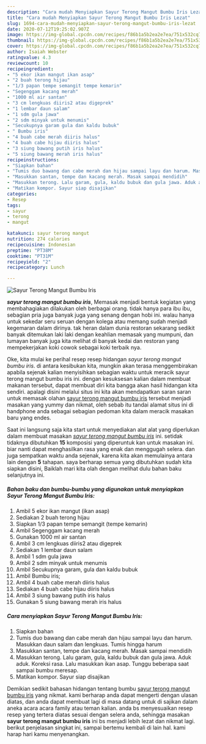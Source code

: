 ```yaml
---
description: "Cara mudah Menyiapkan Sayur Terong Mangut Bumbu Iris Lezat"
title: "Cara mudah Menyiapkan Sayur Terong Mangut Bumbu Iris Lezat"
slug: 1694-cara-mudah-menyiapkan-sayur-terong-mangut-bumbu-iris-lezat
date: 2020-07-12T19:25:02.907Z
image: https://img-global.cpcdn.com/recipes/f86b1a5b2ea2e7ea/751x532cq70/sayur-terong-mangut-bumbu-iris-foto-resep-utama.jpg
thumbnail: https://img-global.cpcdn.com/recipes/f86b1a5b2ea2e7ea/751x532cq70/sayur-terong-mangut-bumbu-iris-foto-resep-utama.jpg
cover: https://img-global.cpcdn.com/recipes/f86b1a5b2ea2e7ea/751x532cq70/sayur-terong-mangut-bumbu-iris-foto-resep-utama.jpg
author: Isaiah Webster
ratingvalue: 4.3
reviewcount: 10
recipeingredient:
- "5 ekor ikan mangut ikan asap"
- "2 buah terong hijau"
- "1/3 papan tempe semangit tempe kemarin"
- "Segenggam kacang merah"
- "1000 ml air santan"
- "3 cm lengkuas diiris2 atau digeprek"
- "1 lembar daun salam"
- "1 sdm gula jawa"
- "2 sdm minyak untuk menumis"
- "Secukupnya garam gula dan kaldu bubuk"
- " Bumbu iris"
- "4 buah cabe merah diiris halus"
- "4 buah cabe hijau diiris halus"
- "3 siung bawang putih iris halus"
- "5 siung bawang merah iris halus"
recipeinstructions:
- "Siapkan bahan"
- "Tumis duo bawang dan cabe merah dan hijau sampai layu dan harum. Masukkan daun salam dan lengkuas. Tumis hingga harum"
- "Masukkan santan, tempe dan kacang merah. Masak sampai mendidih"
- "Masukkan terong. Lalu garam, gula, kaldu bubuk dan gula jawa. Aduk aduk. Koreksi rasa. Lalu masukkan ikan asap. Tunggu beberapa saat sampai bumbu meresap."
- "Matikan kompor. Sayur siap disajikan"
categories:
- Resep
tags:
- sayur
- terong
- mangut

katakunci: sayur terong mangut 
nutrition: 274 calories
recipecuisine: Indonesian
preptime: "PT38M"
cooktime: "PT31M"
recipeyield: "2"
recipecategory: Lunch

---
```



![Sayur Terong Mangut Bumbu Iris](https://img-global.cpcdn.com/recipes/f86b1a5b2ea2e7ea/751x532cq70/sayur-terong-mangut-bumbu-iris-foto-resep-utama.jpg)

<b><i>sayur terong mangut bumbu iris</i></b>, Memasak menjadi bentuk kegiatan yang membahagiakan dilakukan oleh berbagai orang. tidak hanya para ibu ibu, sebagian pria juga banyak juga yang senang dengan hobi ini. walau hanya untuk sekedar seru seruan dengan kolega atau memang sudah menjadi kegemaran dalam dirinya. tak heran dalam dunia restoran sekarang sedikit banyak ditemukan laki laki dengan keahlian memasak yang mumpuni, dan lumayan banyak juga kita melihat di banyak kedai dan restoran yang mempekerjakan koki cowok sebagai koki terbaik nya.

Oke, kita mulai ke perihal resep resep hidangan <i>sayur terong mangut bumbu iris</i>. di antara kesibukan kita, mungkin akan terasa menggembirakan apabila sejenak kalian menyisihkan sebagian waktu untuk meracik sayur terong mangut bumbu iris ini. dengan kesuksesan kalian dalam membuat makanan tersebut, dapat membuat diri kita bangga akan hasil hidangan kita sendiri. apalagi disini melalui situs ini kita akan mendapatkan saran saran untuk memasak olahan <u>sayur terong mangut bumbu iris</u> tersebut menjadi masakan yang yummy dan nikmat, oleh sebab itu tandai alamat situs ini di handphone anda sebagai sebagian pedoman kita dalam meracik masakan baru yang endes.




Saat ini langsung saja kita start untuk menyediakan alat alat yang diperlukan dalam membuat masakan <u><i>sayur terong mangut bumbu iris</i></u> ini. setidak tidaknya dibutuhkan <b>15</b> komposisi yang diperuntuk kan untuk masakan ini. biar nanti dapat menghasilkan rasa yang enak dan menggugah selera. dan juga sempatkan waktu anda sejenak, karena kita akan memulainya antara lain dengan <b>5</b> tahapan. saya berharap semua yang dibutuhkan sudah kita siapkan disini, Baiklah mari kita olah dengan melihat dulu bahan baku selanjutnya ini.

<!--inarticleads1-->

##### Bahan baku dan bumbu-bumbu yang digunakan untuk menyiapkan Sayur Terong Mangut Bumbu Iris:

1. Ambil 5 ekor ikan mangut (ikan asap)
1. Sediakan 2 buah terong hijau
1. Siapkan 1/3 papan tempe semangit (tempe kemarin)
1. Ambil Segenggam kacang merah
1. Gunakan 1000 ml air santan
1. Ambil 3 cm lengkuas diiris2 atau digeprek
1. Sediakan 1 lembar daun salam
1. Ambil 1 sdm gula jawa
1. Ambil 2 sdm minyak untuk menumis
1. Ambil Secukupnya garam, gula dan kaldu bubuk
1. Ambil  Bumbu iris;
1. Ambil 4 buah cabe merah diiris halus
1. Sediakan 4 buah cabe hijau diiris halus
1. Ambil 3 siung bawang putih iris halus
1. Gunakan 5 siung bawang merah iris halus




<!--inarticleads2-->

##### Cara menyiapkan Sayur Terong Mangut Bumbu Iris:

1. Siapkan bahan
1. Tumis duo bawang dan cabe merah dan hijau sampai layu dan harum. Masukkan daun salam dan lengkuas. Tumis hingga harum
1. Masukkan santan, tempe dan kacang merah. Masak sampai mendidih
1. Masukkan terong. Lalu garam, gula, kaldu bubuk dan gula jawa. Aduk aduk. Koreksi rasa. Lalu masukkan ikan asap. Tunggu beberapa saat sampai bumbu meresap.
1. Matikan kompor. Sayur siap disajikan




Demikian sedikit bahasan hidangan tentang bumbu <u>sayur terong mangut bumbu iris</u> yang nikmat. kami berharap anda dapat mengerti dengan ulasan diatas, dan anda dapat membuat lagi di masa datang untuk di sajikan dalam aneka acara acara family atau teman kalian. anda bs menyesuaikan resep resep yang tertera diatas sesuai dengan selera anda, sehingga masakan <b>sayur terong mangut bumbu iris</b> ini bs menjadi lebih lezat dan nikmat lagi. berikut penjelasan singkat ini, sampai bertemu kembali di lain hal. kami harap hari kamu menyenangkan.
